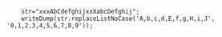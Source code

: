 ```luceescript+trycf
	str="xxxAbCdefghijxxXabcDefghij";
	writeDump(str.replaceListNoCase('A,b,c,d,E,f,g,H,i,J', '0,1,2,3,4,5,6,7,8,9'));
```